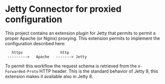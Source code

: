 Jetty Connector for proxied configuration
======
This project contains an extension plugin for Jetty that permits to permit a proper Apache (or Nginx) proxying.
This extension permits to implement the configuration described here:
```
   https                 http
 --------->   Apache   -------> Jetty
```

To permit this workflow the request schema is retrieved from the `X-Forwarded-Proto` HTTP header.
This is the standard behavior of Jetty 9, this extension makes it available also in Jetty 8.
